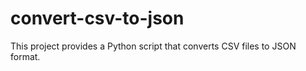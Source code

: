 # convert-csv-to-json
This project provides a Python script that converts CSV files to JSON format.
